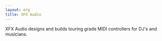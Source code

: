 ```yaml
---
layout: org
title: XFX Audio
---
```

XFX Audio designs and builds touring grade MIDI controllers for DJ's and musicians.
